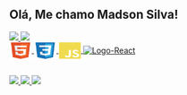 ## Olá, Me chamo Madson Silva!


<div align="left">
  <a href="https://github.com/madson05">
  <img height="150em" src="https://github-readme-stats.vercel.app/api?username=madson05&show_icons=true&theme=dark&include_all_commits=true&count_private=true"/>
  <img height="150em" src="https://github-readme-stats.vercel.app/api/top-langs/?username=madson05&layout=compact&langs_count=7&theme=dark"/>
</div>
  

  

<div style="display: inline_block">
  
  <img align="center" alt="Logo-HTML" height="30" width="40" src="https://raw.githubusercontent.com/devicons/devicon/master/icons/html5/html5-original.svg">
  <img align="center" alt="Logo-CSS" height="30" width="40" src="https://raw.githubusercontent.com/devicons/devicon/master/icons/css3/css3-original.svg">
  <img align="center" alt="Logo-Js" height="30" width="40" src="https://raw.githubusercontent.com/devicons/devicon/master/icons/javascript/javascript-plain.svg">
  <img align="center" alt="Logo-React" height="30" width="40" src="https://cdn.jsdelivr.net/gh/devicons/devicon/icons/react/react-original.svg">
  
  
##
<div>
   <a href = "https://www.linkedin.com/in/madson-silva/" target ="_blank"> <img src="https://img.shields.io/badge/LinkedIn-0077B5?style=for-the-badge&logo=linkedin&logoColor=white"> </a>
  <a href = "mailto: madsonsilva2005@gmail.com" target ="_blank"> <img src="https://img.shields.io/badge/Gmail-D14836?style=for-the-badge&logo=gmail&logoColor=white" </a>
  <a href="https://instagram.com/madson._silva" target="_blank"> <img src="https://img.shields.io/badge/-Instagram-%23E4405F?style=for-the-badge&logo=instagram&logoColor=white"> </a>
</div>
